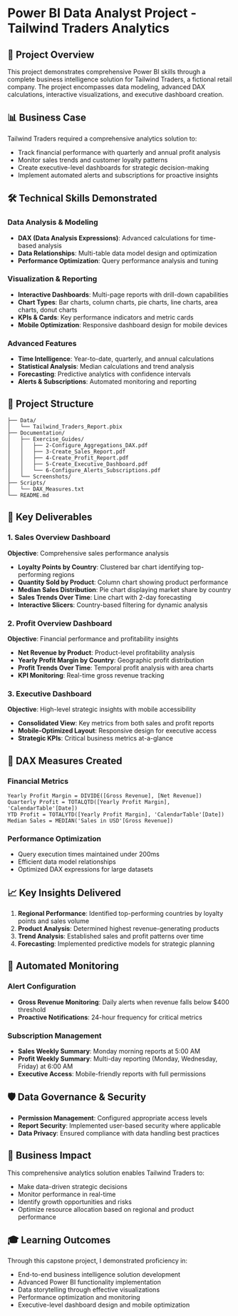 # Power BI Data Analyst Project - Tailwind Traders Analytics

## 🎯 Project Overview

This project demonstrates comprehensive Power BI skills through a complete business intelligence solution for Tailwind Traders, a fictional retail company. The project encompasses data modeling, advanced DAX calculations, interactive visualizations, and executive dashboard creation.

## 📊 Business Case

Tailwind Traders required a comprehensive analytics solution to:
- Track financial performance with quarterly and annual profit analysis
- Monitor sales trends and customer loyalty patterns
- Create executive-level dashboards for strategic decision-making
- Implement automated alerts and subscriptions for proactive insights

## 🛠️ Technical Skills Demonstrated

### Data Analysis & Modeling
- **DAX (Data Analysis Expressions)**: Advanced calculations for time-based analysis
- **Data Relationships**: Multi-table data model design and optimization
- **Performance Optimization**: Query performance analysis and tuning

### Visualization & Reporting
- **Interactive Dashboards**: Multi-page reports with drill-down capabilities
- **Chart Types**: Bar charts, column charts, pie charts, line charts, area charts, donut charts
- **KPIs & Cards**: Key performance indicators and metric cards
- **Mobile Optimization**: Responsive dashboard design for mobile devices

### Advanced Features
- **Time Intelligence**: Year-to-date, quarterly, and annual calculations
- **Statistical Analysis**: Median calculations and trend analysis
- **Forecasting**: Predictive analytics with confidence intervals
- **Alerts & Subscriptions**: Automated monitoring and reporting

## 📁 Project Structure

```
├── Data/
│   └── Tailwind_Traders_Report.pbix
├── Documentation/
│   ├── Exercise_Guides/
│   │   ├── 2-Configure_Aggregations_DAX.pdf
│   │   ├── 3-Create_Sales_Report.pdf
│   │   ├── 4-Create_Profit_Report.pdf
│   │   ├── 5-Create_Executive_Dashboard.pdf
│   │   └── 6-Configure_Alerts_Subscriptions.pdf
│   └── Screenshots/
├── Scripts/
│   └── DAX_Measures.txt
└── README.md
```

## 🎨 Key Deliverables

### 1. Sales Overview Dashboard
**Objective**: Comprehensive sales performance analysis
- **Loyalty Points by Country**: Clustered bar chart identifying top-performing regions
- **Quantity Sold by Product**: Column chart showing product performance
- **Median Sales Distribution**: Pie chart displaying market share by country
- **Sales Trends Over Time**: Line chart with 2-day forecasting
- **Interactive Slicers**: Country-based filtering for dynamic analysis

### 2. Profit Overview Dashboard
**Objective**: Financial performance and profitability insights
- **Net Revenue by Product**: Product-level profitability analysis
- **Yearly Profit Margin by Country**: Geographic profit distribution
- **Profit Trends Over Time**: Temporal profit analysis with area charts
- **KPI Monitoring**: Real-time gross revenue tracking

### 3. Executive Dashboard
**Objective**: High-level strategic insights with mobile accessibility
- **Consolidated View**: Key metrics from both sales and profit reports
- **Mobile-Optimized Layout**: Responsive design for executive access
- **Strategic KPIs**: Critical business metrics at-a-glance

## 🔧 DAX Measures Created

### Financial Metrics
```dax
Yearly Profit Margin = DIVIDE([Gross Revenue], [Net Revenue])
Quarterly Profit = TOTALQTD([Yearly Profit Margin], 'CalendarTable'[Date])
YTD Profit = TOTALYTD([Yearly Profit Margin], 'CalendarTable'[Date])
Median Sales = MEDIAN('Sales in USD'[Gross Revenue])
```

### Performance Optimization
- Query execution times maintained under 200ms
- Efficient data model relationships
- Optimized DAX expressions for large datasets

## 📈 Key Insights Delivered

1. **Regional Performance**: Identified top-performing countries by loyalty points and sales volume
2. **Product Analysis**: Determined highest revenue-generating products
3. **Trend Analysis**: Established sales and profit patterns over time
4. **Forecasting**: Implemented predictive models for strategic planning

## 🔔 Automated Monitoring

### Alert Configuration
- **Gross Revenue Monitoring**: Daily alerts when revenue falls below $400 threshold
- **Proactive Notifications**: 24-hour frequency for critical metrics

### Subscription Management
- **Sales Weekly Summary**: Monday morning reports at 5:00 AM
- **Profit Weekly Summary**: Multi-day reporting (Monday, Wednesday, Friday) at 6:00 AM
- **Executive Access**: Mobile-friendly reports with full permissions

## 🛡️ Data Governance & Security

- **Permission Management**: Configured appropriate access levels
- **Report Security**: Implemented user-based security where applicable
- **Data Privacy**: Ensured compliance with data handling best practices

## 💼 Business Impact

This comprehensive analytics solution enables Tailwind Traders to:
- Make data-driven strategic decisions
- Monitor performance in real-time
- Identify growth opportunities and risks
- Optimize resource allocation based on regional and product performance

## 🎓 Learning Outcomes

Through this capstone project, I demonstrated proficiency in:
- End-to-end business intelligence solution development
- Advanced Power BI functionality implementation
- Data storytelling through effective visualizations
- Performance optimization and monitoring
- Executive-level dashboard design and mobile optimization
